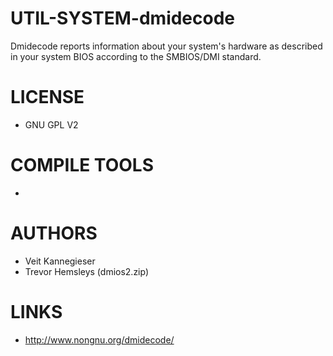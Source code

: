UTIL-SYSTEM-dmidecode
=====================

Dmidecode reports information about your system's hardware as described in your system BIOS according to the SMBIOS/DMI standard.


LICENSE
===============
* GNU GPL V2

COMPILE TOOLS
===============
* 

AUTHORS
===============
* Veit Kannegieser
* Trevor Hemsleys (dmios2.zip)

LINKS
===============
* http://www.nongnu.org/dmidecode/
